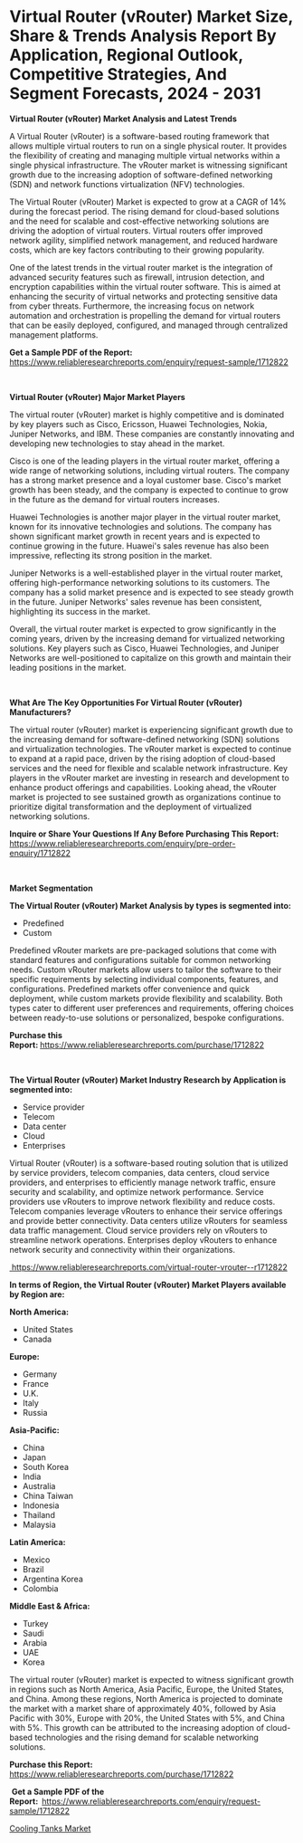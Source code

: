 <p><h1>Virtual Router (vRouter) Market Size, Share & Trends Analysis Report By Application, Regional Outlook, Competitive Strategies, And Segment Forecasts, 2024 - 2031</h1></p><p><strong>Virtual Router (vRouter) Market Analysis and Latest Trends</strong></p>
<p><p>A Virtual Router (vRouter) is a software-based routing framework that allows multiple virtual routers to run on a single physical router. It provides the flexibility of creating and managing multiple virtual networks within a single physical infrastructure. The vRouter market is witnessing significant growth due to the increasing adoption of software-defined networking (SDN) and network functions virtualization (NFV) technologies.</p><p>The Virtual Router (vRouter) Market is expected to grow at a CAGR of 14% during the forecast period. The rising demand for cloud-based solutions and the need for scalable and cost-effective networking solutions are driving the adoption of virtual routers. Virtual routers offer improved network agility, simplified network management, and reduced hardware costs, which are key factors contributing to their growing popularity.</p><p>One of the latest trends in the virtual router market is the integration of advanced security features such as firewall, intrusion detection, and encryption capabilities within the virtual router software. This is aimed at enhancing the security of virtual networks and protecting sensitive data from cyber threats. Furthermore, the increasing focus on network automation and orchestration is propelling the demand for virtual routers that can be easily deployed, configured, and managed through centralized management platforms.</p></p>
<p><strong>Get a Sample PDF of the Report:&nbsp;</strong> <a href="https://www.reliableresearchreports.com/enquiry/request-sample/1712822">https://www.reliableresearchreports.com/enquiry/request-sample/1712822</a></p>
<p>&nbsp;</p>
<p><strong>Virtual Router (vRouter) Major Market Players</strong></p>
<p><p>The virtual router (vRouter) market is highly competitive and is dominated by key players such as Cisco, Ericsson, Huawei Technologies, Nokia, Juniper Networks, and IBM. These companies are constantly innovating and developing new technologies to stay ahead in the market.</p><p>Cisco is one of the leading players in the virtual router market, offering a wide range of networking solutions, including virtual routers. The company has a strong market presence and a loyal customer base. Cisco's market growth has been steady, and the company is expected to continue to grow in the future as the demand for virtual routers increases.</p><p>Huawei Technologies is another major player in the virtual router market, known for its innovative technologies and solutions. The company has shown significant market growth in recent years and is expected to continue growing in the future. Huawei's sales revenue has also been impressive, reflecting its strong position in the market.</p><p>Juniper Networks is a well-established player in the virtual router market, offering high-performance networking solutions to its customers. The company has a solid market presence and is expected to see steady growth in the future. Juniper Networks' sales revenue has been consistent, highlighting its success in the market.</p><p>Overall, the virtual router market is expected to grow significantly in the coming years, driven by the increasing demand for virtualized networking solutions. Key players such as Cisco, Huawei Technologies, and Juniper Networks are well-positioned to capitalize on this growth and maintain their leading positions in the market.</p></p>
<p>&nbsp;</p>
<p><strong>What Are The Key Opportunities For Virtual Router (vRouter) Manufacturers?</strong></p>
<p><p>The virtual router (vRouter) market is experiencing significant growth due to the increasing demand for software-defined networking (SDN) solutions and virtualization technologies. The vRouter market is expected to continue to expand at a rapid pace, driven by the rising adoption of cloud-based services and the need for flexible and scalable network infrastructure. Key players in the vRouter market are investing in research and development to enhance product offerings and capabilities. Looking ahead, the vRouter market is projected to see sustained growth as organizations continue to prioritize digital transformation and the deployment of virtualized networking solutions.</p></p>
<p><strong>Inquire or Share Your Questions If Any Before Purchasing This Report:</strong> <a href="https://www.reliableresearchreports.com/enquiry/pre-order-enquiry/1712822">https://www.reliableresearchreports.com/enquiry/pre-order-enquiry/1712822</a></p>
<p>&nbsp;</p>
<p><strong>Market Segmentation</strong></p>
<p><strong>The Virtual Router (vRouter) Market Analysis by types is segmented into:</strong></p>
<p><ul><li>Predefined</li><li>Custom</li></ul></p>
<p><p>Predefined vRouter markets are pre-packaged solutions that come with standard features and configurations suitable for common networking needs. Custom vRouter markets allow users to tailor the software to their specific requirements by selecting individual components, features, and configurations. Predefined markets offer convenience and quick deployment, while custom markets provide flexibility and scalability. Both types cater to different user preferences and requirements, offering choices between ready-to-use solutions or personalized, bespoke configurations.</p></p>
<p><strong>Purchase this Report:&nbsp;</strong><a href="https://www.reliableresearchreports.com/purchase/1712822">https://www.reliableresearchreports.com/purchase/1712822</a></p>
<p>&nbsp;</p>
<p><strong>The Virtual Router (vRouter) Market Industry Research by Application is segmented into:</strong></p>
<p><ul><li>Service provider</li><li>Telecom</li><li>Data center</li><li>Cloud</li><li>Enterprises</li></ul></p>
<p><p>Virtual Router (vRouter) is a software-based routing solution that is utilized by service providers, telecom companies, data centers, cloud service providers, and enterprises to efficiently manage network traffic, ensure security and scalability, and optimize network performance. Service providers use vRouters to improve network flexibility and reduce costs. Telecom companies leverage vRouters to enhance their service offerings and provide better connectivity. Data centers utilize vRouters for seamless data traffic management. Cloud service providers rely on vRouters to streamline network operations. Enterprises deploy vRouters to enhance network security and connectivity within their organizations.</p></p>
<p><a href="https://www.reliableresearchreports.com/virtual-router-vrouter--r1712822">&nbsp;https://www.reliableresearchreports.com/virtual-router-vrouter--r1712822</a></p>
<p><strong>In terms of Region, the Virtual Router (vRouter) Market Players available by Region are:</strong></p>
<p>
    <p> <strong> North America: </strong>
        <ul>
            <li>United States</li>
            <li>Canada</li>
        </ul>
        </p> 
    <p> <strong> Europe: </strong>
        <ul>
            <li>Germany</li>
            <li>France</li>
            <li>U.K.</li>
            <li>Italy</li>
            <li>Russia</li>
        </ul>
        </p> 
    <p> <strong> Asia-Pacific: </strong>
        <ul>
            <li>China</li>
            <li>Japan</li>
            <li>South Korea</li>
            <li>India</li>
            <li>Australia</li>
            <li>China Taiwan</li>
            <li>Indonesia</li>
            <li>Thailand</li>
            <li>Malaysia</li>
        </ul>
        </p> 
    <p> <strong> Latin America: </strong>
        <ul>
            <li>Mexico</li>
            <li>Brazil</li>
            <li>Argentina Korea</li>
            <li>Colombia</li>
        </ul>
        </p> 
    <p> <strong> Middle East & Africa: </strong>
        <ul>
            <li>Turkey</li>
            <li>Saudi</li>
            <li>Arabia</li>
            <li>UAE</li>
            <li>Korea</li>
        </ul>
    </p>
    </p>
<p><p>The virtual router (vRouter) market is expected to witness significant growth in regions such as North America, Asia Pacific, Europe, the United States, and China. Among these regions, North America is projected to dominate the market with a market share of approximately 40%, followed by Asia Pacific with 30%, Europe with 20%, the United States with 5%, and China with 5%. This growth can be attributed to the increasing adoption of cloud-based technologies and the rising demand for scalable networking solutions.</p></p>
<p><strong>Purchase this Report: </strong><a href="https://www.reliableresearchreports.com/purchase/1712822">https://www.reliableresearchreports.com/purchase/1712822</a></p>
<p>&nbsp;<strong>Get a Sample PDF of the Report:&nbsp;&nbsp;</strong><a href="https://www.reliableresearchreports.com/enquiry/request-sample/1712822">https://www.reliableresearchreports.com/enquiry/request-sample/1712822</a></p>
<p><strong></strong></p>
<p><p><a href="https://github.com/wzvucnjn4/Market-Research-Report-List-1/blob/main/cooling-tanks-market.md">Cooling Tanks Market</a></p></p>